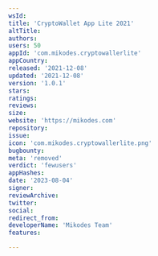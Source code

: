 ```yaml
---
wsId: 
title: 'CryptoWallet App Lite 2021'
altTitle: 
authors: 
users: 50
appId: 'com.mikodes.cryptowallerlite'
appCountry: 
released: '2021-12-08'
updated: '2021-12-08'
version: '1.0.1'
stars: 
ratings: 
reviews: 
size: 
website: 'https://mikodes.com'
repository: 
issue: 
icon: 'com.mikodes.cryptowallerlite.png'
bugbounty: 
meta: 'removed'
verdict: 'fewusers'
appHashes: 
date: '2023-08-04'
signer: 
reviewArchive: 
twitter: 
social: 
redirect_from: 
developerName: 'Mikodes Team'
features: 

---
```


